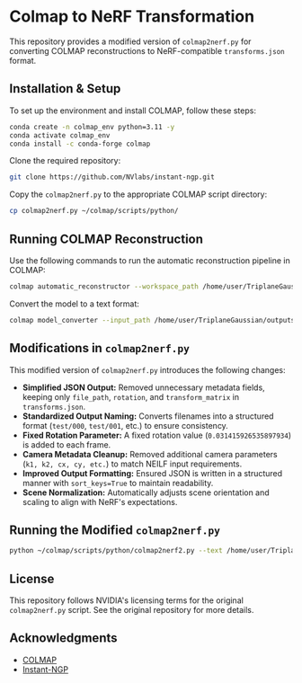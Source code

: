 # Colmap to NeRF Transformation

This repository provides a modified version of `colmap2nerf.py` for converting COLMAP reconstructions to NeRF-compatible `transforms.json` format.

## Installation & Setup
To set up the environment and install COLMAP, follow these steps:
```sh
conda create -n colmap_env python=3.11 -y
conda activate colmap_env
conda install -c conda-forge colmap
```

Clone the required repository:
```sh
git clone https://github.com/NVlabs/instant-ngp.git
```

Copy the `colmap2nerf.py` to the appropriate COLMAP script directory:
```sh
cp colmap2nerf.py ~/colmap/scripts/python/
```

## Running COLMAP Reconstruction
Use the following commands to run the automatic reconstruction pipeline in COLMAP:
```sh
colmap automatic_reconstructor --workspace_path /home/user/TriplaneGaussian/outputs/video --image_path /home/user/TriplaneGaussian/outputs/video/0000_rgba
```
Convert the model to a text format:
```sh
colmap model_converter --input_path /home/user/TriplaneGaussian/outputs/video/sparse/0 --output_path /home/user/TriplaneGaussian/outputs/video/sparse/0 --output_type TXT
```


## Modifications in `colmap2nerf.py`
This modified version of `colmap2nerf.py` introduces the following changes:

- **Simplified JSON Output:** Removed unnecessary metadata fields, keeping only `file_path`, `rotation`, and `transform_matrix` in `transforms.json`.
- **Standardized Output Naming:** Converts filenames into a structured format (`test/000`, `test/001`, etc.) to ensure consistency.
- **Fixed Rotation Parameter:** A fixed rotation value (`0.031415926535897934`) is added to each frame.
- **Camera Metadata Cleanup:** Removed additional camera parameters (`k1, k2, cx, cy, etc.`) to match NEILF input requirements.
- **Improved Output Formatting:** Ensured JSON is written in a structured manner with `sort_keys=True` to maintain readability.
- **Scene Normalization:** Automatically adjusts scene orientation and scaling to align with NeRF's expectations.

## Running the Modified `colmap2nerf.py`
```sh
python ~/colmap/scripts/python/colmap2nerf2.py --text /home/user/TriplaneGaussian/outputs/video/sparse/0 --images /home/user/TriplaneGaussian/outputs/video/sparse/images --out /home/user/TriplaneGaussian/outputs/video/transforms3.json --aabb_scale 16
```

## License
This repository follows NVIDIA's licensing terms for the original `colmap2nerf.py` script. See the original repository for more details.

## Acknowledgments
- [COLMAP](https://colmap.github.io/)
- [Instant-NGP](https://github.com/NVlabs/instant-ngp)

